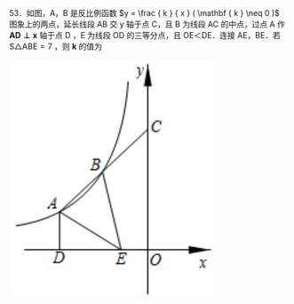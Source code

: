 53．如图，A，B 是反比例函数 $y = \frac { k } { x } ( \mathbf { k } \neq 0 )$ 图象上的两点，延长线段 AB 交 y 轴于点 C，且 B 为线段 AC 的中点，过点 A 作 $\mathbf { A D \perp x }$ 轴于点 $\mathrm { D }$ ，E 为线段 OD 的三等分点，且 OE＜DE．连接 AE，BE．若 S△ABE$= 7$ ，则 $\mathbf { k }$ 的值为

![](<../../qs_image_DB/专题1-4_一文搞定反比例函数7个模型，13类题型（解析版）_/70bb57283eec242a3e9808b1838233f19807cbe1d6a05c17b952fc0026dd9f29.jpg>)
